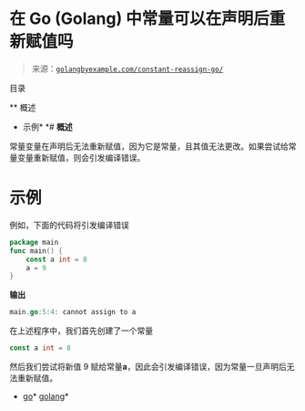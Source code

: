 <!--yml

分类：未分类

日期：2024-10-13 06:27:45

-->

# 在 Go (Golang) 中常量可以在声明后重新赋值吗

> 来源：[`golangbyexample.com/constant-reassign-go/`](https://golangbyexample.com/constant-reassign-go/)

目录

**   概述

+   示例*  *# **概述**

常量变量在声明后无法重新赋值，因为它是常量，且其值无法更改。如果尝试给常量变量重新赋值，则会引发编译错误。

# **示例**

例如，下面的代码将引发编译错误

```go
package main
func main() {
    const a int = 8
    a = 9
}
```

**输出**

```go
main.go:5:4: cannot assign to a
```

在上述程序中，我们首先创建了一个常量

```go
const a int = 8
```

然后我们尝试将新值 9 赋给常量**a**，因此会引发编译错误，因为常量一旦声明后无法重新赋值。

+   [go](https://golangbyexample.com/tag/go/)*   [golang](https://golangbyexample.com/tag/golang/)*
